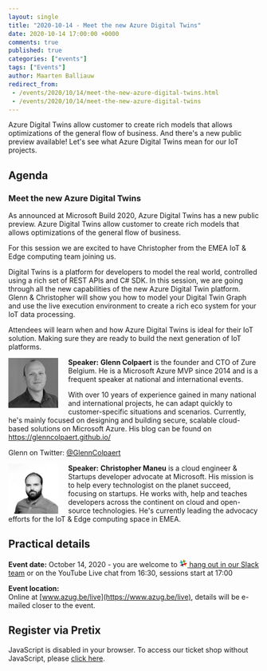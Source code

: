 ```yaml
---
layout: single
title: "2020-10-14 - Meet the new Azure Digital Twins"
date: 2020-10-14 17:00:00 +0000
comments: true
published: true
categories: ["events"]
tags: ["Events"]
author: Maarten Balliauw
redirect_from:
 - /events/2020/10/14/meet-the-new-azure-digital-twins.html
 - /events/2020/10/14/meet-the-new-azure-digital-twins
---
```


Azure Digital Twins allow customer to create rich models that allows optimizations of the general flow of business. And there's a new public preview available! Let's see what Azure Digital Twins mean for our IoT projects.

## Agenda

### Meet the new Azure Digital Twins

As announced at Microsoft Build 2020, Azure Digital Twins has a new public preview. Azure Digital Twins allow customer to create rich models that allows optimizations of the general flow of business.

For this session we are excited to have Christopher from the EMEA IoT & Edge computing team joining us.

Digital Twins is a platform for developers to model the real world, controlled using a rich set of REST APIs and C# SDK.
In this session, we are going through all the new capabilities of the new Azure Digital Twin platform. Glenn & Christopher will show you how to model your Digital Twin Graph and use the live execution environment to create a rich eco system for your IoT data processing.

Attendees will learn when and how Azure Digital Twins is ideal for their IoT solution. Making sure they are ready to build the next generation of IoT platforms.

<img src="/assets/media/crew/glenn-colpaert.jpg" alt="Glenn Colpaert" align="left" height="100" style="margin-right: 20px;">**Speaker:** **Glenn Colpaert** is the founder and CTO of Zure Belgium. He is a Microsoft Azure MVP since 2014 and is a frequent speaker at national and international events.

With over 10 years of experience gained in many national and international projects, he can adapt quickly to customer-specific situations and scenarios.
Currently, he's mainly focused on designing and building secure, scalable cloud-based solutions on Microsoft Azure. His blog can be found on https://glenncolpaert.github.io/

Glenn on Twitter: [@GlennColpaert](https://twitter.com/GlennColpaert)

<img src="/assets/media/speakers/chris-maneu.png" alt="Christopher Maneu" align="left" height="100" style="margin-right: 20px;">**Speaker:** **Christopher Maneu**  is a cloud engineer & Startups developer advocate at Microsoft. His mission is to help every technologist on the planet succeed, focusing on startups. He works with, help and teaches developers across the continent on cloud and open-source technologies. 
He's currently leading the advocacy efforts for the IoT & Edge computing space in EMEA.


## Practical details

**Event date:** October 14, 2020 - you are welcome to [<img src="/assets/media/icon-slack.png" width="16" height="16" /> hang out in our Slack team](https://join.slack.com/t/azugbe/shared_invite/MjE4MzI5NDM3OTM5LTE1MDExNDgyMzUtMzgwNjM2YmU0Zg) or on the YouTube Live chat from 16:30, sessions start at 17:00

**Event location:**<br />
Online at [www.azug.be/live](https://www.azug.be/live), details will be e-mailed closer to the event.

## Register via Pretix
<link rel="stylesheet" type="text/css" href="https://pretix.eu/azug/20201013/widget/v1.css">
<script type="text/javascript" src="https://pretix.eu/widget/v1.en.js" async></script>
<pretix-widget event="https://pretix.eu/azug/20201013/"></pretix-widget>
<noscript>
   <div class="pretix-widget">
        <div class="pretix-widget-info-message">
            JavaScript is disabled in your browser. To access our ticket shop without JavaScript, please <a target="_blank" rel="noopener" href="https://pretix.eu/azug/20201013/">click here</a>.
        </div>
    </div>
</noscript>
